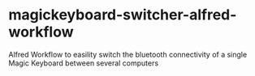 # magickeyboard-switcher-alfred-workflow
Alfred Workflow to easility switch the bluetooth connectivity of a single Magic Keyboard between several computers
